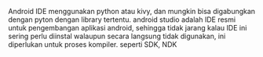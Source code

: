 Android IDE menggunakan python atau kivy, dan mungkin bisa digabungkan dengan pyton dengan library tertentu. android studio adalah IDE resmi untuk pengembangan aplikasi android, sehingga tidak jarang kalau IDE ini sering perlu diinstal walaupun secara langsung tidak digunakan, ini diperlukan untuk proses kompiler. seperti SDK, NDK
